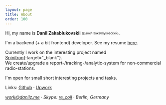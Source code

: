 ```yaml
---
layout: page
title: About
order: 100
---
```


Hi, my name is **Danil Zakablukovskii** <sub><sup>(Данил Закаблуковский)</sup></sub>.

I'm a backend (+ a bit frontend) developer. See my resume [here](/resume).

Currently I work on the interesting project named [Spinitron](spinitron.com){:target="_blank"}.  
We create/upgrade a report-/tracking-/analytic-system for non-commercial radio-stations.

I'm open for small short interesting projects and tasks.

Links: <a href="https://github.com/djagya" rel="me nofollow" target="_blank">Github</a> ·
<a href="https://www.upwork.com/o/profiles/users/_~01f7bfe08002f58952/" rel="me nofollow" target="_blank">Upwork</a>

<address>
  <a href="mailto:work@danilz.me">work@danilz.me</a> ·
  Skype: <a href="skype:re_coil">re_coil</a> ·
  Berlin, Germany
</address>
